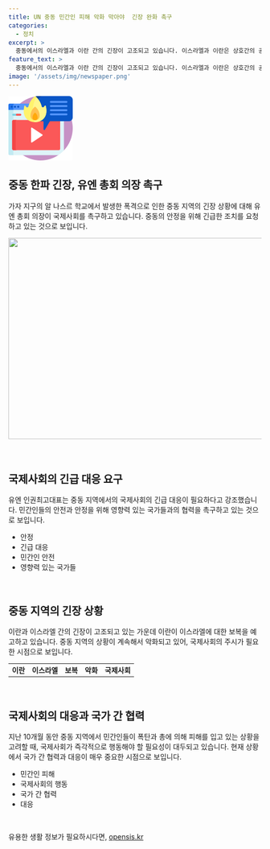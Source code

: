 ```yaml
---
title: UN 중동 민간인 피해 악화 막아야  긴장 완화 촉구
categories:
  - 정치
excerpt: >
  중동에서의 이스라엘과 이란 간의 긴장이 고조되고 있습니다. 이스라엘과 이란은 상호간의 공격 의지를 드러내며 국제사회는 중동 긴장 완화를 촉구하고 있습니다. 유엔은 중동의 안정을 위해 긴장을 완화하기 위해 즉각적인 행동을 촉구하고 있으며, 이란과 이스라엘의 갈등이 전 세계에 영향을 미치고 있습니다. 요즘 이 두 나라의 이슈는 세계적인 관심을 끌고 있는데, 이에 따른 국제적인 영향과 후속 조치가 예상되고 있습니다.
feature_text: >
  중동에서의 이스라엘과 이란 간의 긴장이 고조되고 있습니다. 이스라엘과 이란은 상호간의 공격 의지를 드러내며 국제사회는 중동 긴장 완화를 촉구하고 있습니다. 유엔은 중동의 안정을 위해 긴장을 완화하기 위해 즉각적인 행동을 촉구하고 있으며, 이란과 이스라엘의 갈등이 전 세계에 영향을 미치고 있습니다. 요즘 이 두 나라의 이슈는 세계적인 관심을 끌고 있는데, 이에 따른 국제적인 영향과 후속 조치가 예상되고 있습니다.
image: '/assets/img/newspaper.png'
---
```


<p><img src="/assets/img/news.png" alt="rentncar 속보" /></p>

<h2 data-ke-size="size26">중동 한파 긴장, 유엔 총회 의장 촉구</h2>

<p data-ke-size="size16">가자 지구의 알 나스르 학교에서 발생한 폭격으로 인한 중동 지역의 긴장 상황에 대해 유엔 총회 의장이 국제사회를 촉구하고 있습니다. 중동의 안정을 위해 긴급한 조치를 요청하고 있는 것으로 보입니다.</p>

<p><img src="https://imgnews.pstatic.net/image/origin/5034/2022/05/06/105742.jpg?type=nf106_72" width="600" height="400"></p>

<p data-ke-size="size16">&nbsp;</p>

<h2 data-ke-size="size26">국제사회의 긴급 대응 요구</h2>

<p data-ke-size="size16">유엔 인권최고대표는 중동 지역에서의 국제사회의 긴급 대응이 필요하다고 강조했습니다. 민간인들의 안전과 안정을 위해 영향력 있는 국가들과의 협력을 촉구하고 있는 것으로 보입니다.</p>

<ul>
  <li>안정</li>
  <li>긴급 대응</li>
  <li>민간인 안전</li>
  <li>영향력 있는 국가들</li>
</ul>

<p data-ke-size="size16">&nbsp;</p>

<h2 data-ke-size="size26">중동 지역의 긴장 상황</h2>

<p data-ke-size="size16">이란과 이스라엘 간의 긴장이 고조되고 있는 가운데 이란이 이스라엘에 대한 보복을 예고하고 있습니다. 중동 지역의 상황이 계속해서 악화되고 있어, 국제사회의 주시가 필요한 시점으로 보입니다.</p>

<table>
    <tr>
        <td style="text-align: center; height: 17px;"><b>이란</b></td>
        <td style="text-align: center; height: 17px;"><b>이스라엘</b></td>
        <td style="text-align: center; height: 17px;"><b>보복</b></td>
        <td style="text-align: center; height: 17px;"><b>악화</b></td>
        <td style="text-align: center; height: 17px;"><b>국제사회</b></td>
    </tr>
</table>

<p data-ke-size="size16">&nbsp;</p>

<h2 data-ke-size="size26">국제사회의 대응과 국가 간 협력</h2>

<p data-ke-size="size16">지난 10개월 동안 중동 지역에서 민간인들이 폭탄과 총에 의해 피해를 입고 있는 상황을 고려할 때, 국제사회가 즉각적으로 행동해야 할 필요성이 대두되고 있습니다. 현재 상황에서 국가 간 협력과 대응이 매우 중요한 시점으로 보입니다.</p>

<ul>
  <li>민간인 피해</li>
  <li>국제사회의 행동</li>
  <li>국가 간 협력</li>
  <li>대응</li>
</ul>

<p data-ke-size="size16">&nbsp;</p>
유용한 생활 정보가 필요하시다면, <a href="https://opensis.kr" rel="dofollow">opensis.kr</a>



